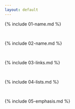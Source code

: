 ```yaml
---
layout: default
---
```


{% include 01-name.md %}

<br>

{% include 02-name.md %}

<br>

{% include 03-links.md %}

<br>

{% include 04-lists.md %}

<br>

{% include 05-emphasis.md %}